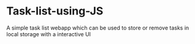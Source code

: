 # Task-list-using-JS

A simple task list webapp which can be used to store or remove tasks in local storage with a interactive UI  

